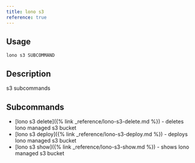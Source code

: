 ```yaml
---
title: lono s3
reference: true
---
```


## Usage

    lono s3 SUBCOMMAND

## Description

s3 subcommands

## Subcommands

* [lono s3 delete]({% link _reference/lono-s3-delete.md %}) - deletes lono managed s3 bucket
* [lono s3 deploy]({% link _reference/lono-s3-deploy.md %}) - deploys lono managed s3 bucket
* [lono s3 show]({% link _reference/lono-s3-show.md %}) - shows lono managed s3 bucket

